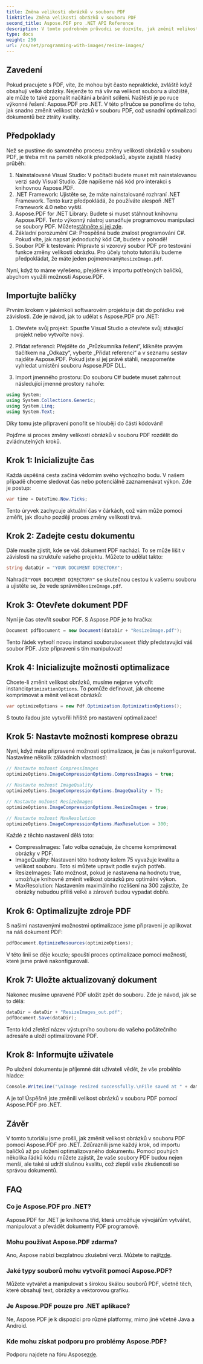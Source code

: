 ```yaml
---
title: Změna velikosti obrázků v souboru PDF
linktitle: Změna velikosti obrázků v souboru PDF
second_title: Aspose.PDF pro .NET API Reference
description: V tomto podrobném průvodci se dozvíte, jak změnit velikost obrázků v souboru PDF pomocí Aspose.PDF for .NET. Optimalizujte velikost souboru bez ztráty kvality.
type: docs
weight: 250
url: /cs/net/programming-with-images/resize-images/
---
```

## Zavedení

Pokud pracujete s PDF, víte, že mohou být často nepraktické, zvláště když obsahují velké obrázky. Nejenže to má vliv na velikost souboru a úložiště, ale může to také zpomalit načítání a bránit sdílení. Naštěstí je po ruce výkonné řešení: Aspose.PDF pro .NET. V této příručce se ponoříme do toho, jak snadno změnit velikost obrázků v souboru PDF, což usnadní optimalizaci dokumentů bez ztráty kvality.

## Předpoklady

Než se pustíme do samotného procesu změny velikosti obrázků v souboru PDF, je třeba mít na paměti několik předpokladů, abyste zajistili hladký průběh:

1. Nainstalované Visual Studio: V počítači budete muset mít nainstalovanou verzi sady Visual Studio. Zde napíšeme náš kód pro interakci s knihovnou Aspose.PDF.
2. .NET Framework: Ujistěte se, že máte nainstalované rozhraní .NET Framework. Tento kurz předpokládá, že používáte alespoň .NET Framework 4.0 nebo vyšší.
3. Aspose.PDF for .NET Library: Budete si muset stáhnout knihovnu Aspose.PDF. Tento výkonný nástroj usnadňuje programovou manipulaci se soubory PDF. Můžete[stáhněte si jej zde](https://releases.aspose.com/pdf/net/).
4. Základní porozumění C#: Prospěšná bude znalost programování C#. Pokud víte, jak napsat jednoduchý kód C#, budete v pohodě!
5.  Soubor PDF k testování: Připravte si vzorový soubor PDF pro testování funkce změny velikosti obrázku. Pro účely tohoto tutoriálu budeme předpokládat, že máte jeden pojmenovaný`ResizeImage.pdf`.

Nyní, když to máme vyřešeno, přejděme k importu potřebných balíčků, abychom využili možnosti Aspose.PDF.

## Importujte balíčky

Prvním krokem v jakémkoli softwarovém projektu je dát do pořádku své závislosti. Zde je návod, jak to udělat s Aspose.PDF pro .NET:

1. Otevřete svůj projekt: Spusťte Visual Studio a otevřete svůj stávající projekt nebo vytvořte nový.

2. Přidat referenci: Přejděte do „Průzkumníka řešení“, klikněte pravým tlačítkem na „Odkazy“, vyberte „Přidat referenci“ a v seznamu sestav najděte Aspose.PDF. Pokud jste si jej právě stáhli, nezapomeňte vyhledat umístění souboru Aspose.PDF DLL.

3. Import jmenného prostoru: Do souboru C# budete muset zahrnout následující jmenné prostory nahoře:

```csharp
using System;
using System.Collections.Generic;
using System.Linq;
using System.Text;
```

Díky tomu jste připraveni ponořit se hlouběji do části kódování!

Pojďme si proces změny velikosti obrázků v souboru PDF rozdělit do zvládnutelných kroků.

## Krok 1: Inicializujte čas

Každá úspěšná cesta začíná vědomím svého výchozího bodu. V našem případě chceme sledovat čas nebo potenciálně zaznamenávat výkon. Zde je postup:

```csharp
var time = DateTime.Now.Ticks;
```

Tento úryvek zachycuje aktuální čas v čárkách, což vám může pomoci změřit, jak dlouho později proces změny velikosti trvá.

## Krok 2: Zadejte cestu dokumentu

Dále musíte zjistit, kde se váš dokument PDF nachází. To se může lišit v závislosti na struktuře vašeho projektu. Můžete to udělat takto:

```csharp
string dataDir = "YOUR DOCUMENT DIRECTORY";
```

 Nahradit`"YOUR DOCUMENT DIRECTORY"` se skutečnou cestou k vašemu souboru a ujistěte se, že vede správně`ResizeImage.pdf`.

## Krok 3: Otevřete dokument PDF

Nyní je čas otevřít soubor PDF. S Aspose.PDF je to hračka:

```csharp
Document pdfDocument = new Document(dataDir + "ResizeImage.pdf");
```

 Tento řádek vytvoří novou instanci souboru`Document` třídy představující váš soubor PDF. Jste připraveni s tím manipulovat!

## Krok 4: Inicializujte možnosti optimalizace

 Chcete-li změnit velikost obrázků, musíme nejprve vytvořit instanci`OptimizationOptions`. To pomůže definovat, jak chceme komprimovat a měnit velikost obrázků:

```csharp
var optimizeOptions = new Pdf.Optimization.OptimizationOptions();
```

S touto řadou jste vytvořili hřiště pro nastavení optimalizace!

## Krok 5: Nastavte možnosti komprese obrazu

Nyní, když máte připravené možnosti optimalizace, je čas je nakonfigurovat. Nastavíme několik základních vlastností:

```csharp
// Nastavte možnost CompressImages
optimizeOptions.ImageCompressionOptions.CompressImages = true;

// Nastavte možnost ImageQuality
optimizeOptions.ImageCompressionOptions.ImageQuality = 75;

// Nastavte možnost ResizeImages
optimizeOptions.ImageCompressionOptions.ResizeImages = true;

// Nastavte možnost MaxResolution
optimizeOptions.ImageCompressionOptions.MaxResolution = 300;
```

Každé z těchto nastavení dělá toto:
- CompressImages: Tato volba označuje, že chceme komprimovat obrázky v PDF.
- ImageQuality: Nastavení této hodnoty kolem 75 vyvažuje kvalitu a velikost souboru. Toto si můžete upravit podle svých potřeb.
- ResizeImages: Tato možnost, pokud je nastavena na hodnotu true, umožňuje knihovně změnit velikost obrázků pro optimální výkon.
- MaxResolution: Nastavením maximálního rozlišení na 300 zajistíte, že obrázky nebudou příliš velké a zároveň budou vypadat dobře.

## Krok 6: Optimalizujte zdroje PDF

S našimi nastavenými možnostmi optimalizace jsme připraveni je aplikovat na náš dokument PDF:

```csharp
pdfDocument.OptimizeResources(optimizeOptions);
```

V této linii se děje kouzlo; spouští proces optimalizace pomocí možností, které jsme právě nakonfigurovali.

## Krok 7: Uložte aktualizovaný dokument

Nakonec musíme upravené PDF uložit zpět do souboru. Zde je návod, jak se to dělá:

```csharp
dataDir = dataDir + "ResizeImages_out.pdf";
pdfDocument.Save(dataDir);
```

Tento kód zřetězí název výstupního souboru do vašeho počátečního adresáře a uloží optimalizované PDF.

## Krok 8: Informujte uživatele

Po uložení dokumentu je příjemné dát uživateli vědět, že vše proběhlo hladce:

```csharp
Console.WriteLine("\nImage resized successfully.\nFile saved at " + dataDir);
```

A je to! Úspěšně jste změnili velikost obrázků v souboru PDF pomocí Aspose.PDF pro .NET.

## Závěr

V tomto tutoriálu jsme prošli, jak změnit velikost obrázků v souboru PDF pomocí Aspose.PDF pro .NET. Zdůraznili jsme každý krok, od importu balíčků až po uložení optimalizovaného dokumentu. Pomocí pouhých několika řádků kódu můžete zajistit, že vaše soubory PDF budou nejen menší, ale také si udrží slušnou kvalitu, což zlepší vaše zkušenosti se správou dokumentů.

## FAQ

### Co je Aspose.PDF pro .NET?
Aspose.PDF for .NET je knihovna tříd, která umožňuje vývojářům vytvářet, manipulovat a převádět dokumenty PDF programově.

### Mohu používat Aspose.PDF zdarma?
 Ano, Aspose nabízí bezplatnou zkušební verzi. Můžete to najít[zde](https://releases.aspose.com/).

### Jaké typy souborů mohu vytvořit pomocí Aspose.PDF?
Můžete vytvářet a manipulovat s širokou škálou souborů PDF, včetně těch, které obsahují text, obrázky a vektorovou grafiku.

### Je Aspose.PDF pouze pro .NET aplikace?
Ne, Aspose.PDF je k dispozici pro různé platformy, mimo jiné včetně Java a Android.

### Kde mohu získat podporu pro problémy Aspose.PDF?
 Podporu najdete na fóru Aspose[zde](https://forum.aspose.com/c/pdf/10).